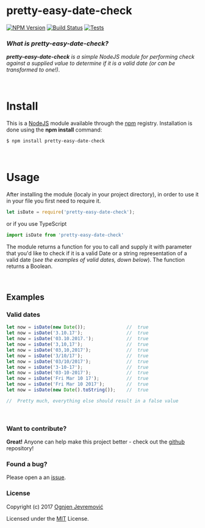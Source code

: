 # **pretty-easy-date-check**
[![NPM Version][npm-image]][npm-url]
[![Build Status][travis-image]][travis-url]
[![Tests][tests-image]][travis-url]

### *What is pretty-easy-date-check?*
***pretty-easy-date-check*** *is a simple NodeJS module for performing check against a supplied value to determine if it is a valid date (or can be transformed to one!)*.

&nbsp;

# Install
This is a [NodeJS](http://www.node.js) module available through the [npm](http://npmjs.org) registry. Installation is done using the **npm install** command:
```sh
$ npm install pretty-easy-date-check
```

&nbsp;

# Usage
After installing the module (localy in your project directory), in order to use it in your file you first need to require it.
```javascript
let isDate = require('pretty-easy-date-check');
```

or if you use TypeScript
```typescript
import isDate from 'pretty-easy-date-check'
```

The module returns a function for you to call and supply it with parameter that you'd like to check if it is a valid Date or a string representation of a valid date (*see the examples of valid dates, down below*).
The function returns a Boolean.

&nbsp;

## Examples

### Valid dates
```javascript
let now = isDate(new Date());               //  true
let now = isDate('3.10.17');                //  true
let now = isDate('03.10.2017.');            //  true
let now = isDate('3,10,17');                //  true
let now = isDate('03,10,2017');             //  true
let now = isDate('3/10/17');                //  true
let now = isDate('03/10/2017');             //  true
let now = isDate('3-10-17');                //  true
let now = isDate('03-10-2017');             //  true
let now = isDate('Fri Mar 10 17');          //  true
let now = isDate('Fri Mar 10 2017');        //  true
let now = isDate(new Date().toString());    //  true

//  Pretty much, everything else should result in a false value
```

&nbsp;

### Want to contribute?
**Great!**
Anyone can help make this project better - check out the [github](https://github.com/ognjenjevremovic/pretty-easy-date-check) repository!

### Found a bug?
Please open a an [issue](https://github.com/ognjenjevremovic/pretty-easy-date-check/issues).

### License
Copyright (c) 2017 [Ognjen Jevremović](https://github.com/ognjenjevremovic)

Licensed under the [MIT](https://github.com/ognjenjevremovic/pretty-easy-date-check/blob/master/LICENSE) License.

[npm-image]: https://img.shields.io/npm/v/pretty-easy-date-check.svg
[npm-url]: https://npmjs.org/package/pretty-easy-date-check
[travis-image]: https://img.shields.io/travis/ognjenjevremovic/pretty-easy-date-check/master.svg
[travis-url]: https://travis-ci.org/ognjenjevremovic/pretty-easy-date-check
[tests-image]: https://img.shields.io/badge/test-passing-green.svg